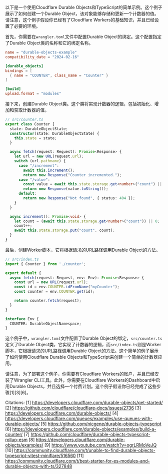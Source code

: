 以下是一个使用Cloudflare Durable Objects和TypeScript的简单示例。这个例子展示了如何创建一个Durable Object，该对象能够存储和更新一个计数器的值。请注意，这个例子假设你已经有了Cloudflare Workers的基础知识，并且已经设置了必要的环境。

首先，你需要在`wrangler.toml`文件中配置Durable Object的绑定。这个配置指定了Durable Object类的名称和它的绑定名称。

```toml
name = "durable-objects-example"
compatibility_date = "2024-02-16"

[durable_objects]
bindings = [
  { name = "COUNTER", class_name = "Counter" }
]

[build]
upload.format = "modules"
```

接下来，创建Durable Object类。这个类将实现计数器的逻辑，包括初始化、增加和获取计数器的值。

```typescript
// src/counter.ts
export class Counter {
  state: DurableObjectState;
  constructor(state: DurableObjectState) {
    this.state = state;
  }

  async fetch(request: Request): Promise<Response> {
    let url = new URL(request.url);
    switch (url.pathname) {
      case "/increment":
        await this.increment();
        return new Response("Counter incremented.");
      case "/value":
        const value = await this.state.storage.get<number>("count") || 0;
        return new Response(value.toString());
      default:
        return new Response("Not found", { status: 404 });
    }
  }

  async increment(): Promise<void> {
    let count = (await this.state.storage.get<number>("count")) || 0;
    count++;
    await this.state.storage.put("count", count);
  }
}
```

最后，创建Worker脚本，它将根据请求的URL路径调用Durable Object的方法。

```typescript
// src/index.ts
import { Counter } from './counter';

export default {
  async fetch(request: Request, env: Env): Promise<Response> {
    const url = new URL(request.url);
    const id = env.COUNTER.idFromName("myCounter");
    const counter = env.COUNTER.get(id);

    return counter.fetch(request);
  }
}

interface Env {
  COUNTER: DurableObjectNamespace;
}
```

这个例子中，`wrangler.toml`文件配置了Durable Object的绑定，`src/counter.ts`定义了Durable Object类，它实现了计数器的逻辑，而`src/index.ts`则是Worker脚本，它根据请求的URL路径调用Durable Object的方法。这个简单的例子展示了如何使用Cloudflare Durable Objects和TypeScript来创建一个简单的计数器应用。

请注意，为了部署这个例子，你需要有Cloudflare Workers的账户，并且已经安装了Wrangler CLI工具。此外，你需要在Cloudflare Workers的Dashboard中启用Durable Objects，并且选择一个付费计划。这个例子假设你已经完成了这些步骤[1][3][6]。

Citations:
[1] https://developers.cloudflare.com/durable-objects/get-started/
[2] https://github.com/cloudflare/cloudflare-docs/issues/2736
[3] https://developers.cloudflare.com/durable-objects/
[4] https://developers.cloudflare.com/queues/examples/use-queues-with-durable-objects/
[5] https://github.com/nicgene/durable-objects-typescript
[6] https://developers.cloudflare.com/durable-objects/examples/build-a-counter/
[7] https://github.com/cloudflare/durable-objects-typescript-rollup-esm
[8] https://developers.cloudflare.com/durable-objects/examples/
[9] https://www.youtube.com/watch?v=ogrLRMoVeJQ
[10] https://community.cloudflare.com/t/unable-to-find-durable-objects-typescript-vitest-miniflare/516560
[11] https://community.cloudflare.com/t/best-starter-for-es-modules-and-durable-objects-with-ts/327848